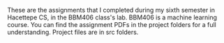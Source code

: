 These are the assignments that I completed during my sixth semester in Hacettepe CS, in the BBM406 class's lab. BBM406 is a machine learning course. You can find the assignment PDFs in the project folders for a full understanding. Project files are in src folders.

